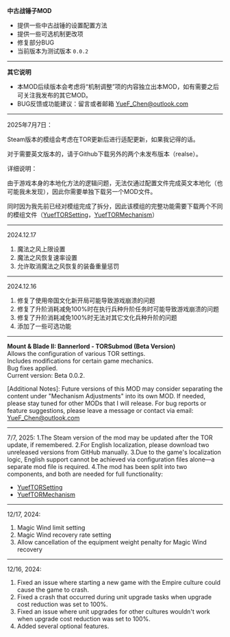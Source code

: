 **中古战锤子MOD**

- 提供一些中古战锤的设置配置方法
- 提供一些可选机制更改项
- 修复部分BUG
- 当前版本为测试版本 `0.0.2`

---

**其它说明**

- 本MOD后续版本会考虑将“机制调整”项的内容独立出本MOD，如有需要之后可关注我发布的其它MOD。
- BUG反馈或功能建议：留言或者邮箱 [YueF_Chen@outlook.com](mailto:YueF_Chen@outlook.com)

---
2025年7月7日：

Steam版本的模组会考虑在TOR更新后进行适配更新，如果我记得的话。

对于需要英文版本的，请于Github下载另外的两个未发布版本（realse）。

详细说明：

由于游戏本身的本地化方法的逻辑问题，无法仅通过配置文件完成英文本地化（也可能我未发现），因此你需要单独下载另一个MOD文件。

同时因为我先前已经对模组完成了拆分，因此该模组的完整功能需要下载两个不同的模组文件（[YuefTORSetting](https://github.com/Chenta1121/YuefTORSetting)，[YuefTORMechanism](https://github.com/Chenta1121/YuefTORMechanism)）

---
2024.12.17

1. 魔法之风上限设置
2. 魔法之风恢复速率设置
3. 允许取消魔法之风恢复的装备重量惩罚

---

2024.12.16

1. 修复了使用帝国文化新开局可能导致游戏崩溃的问题
2. 修复了升阶消耗减免100%时在执行兵种升阶任务时可能导致游戏崩溃的问题
3. 修复了升阶消耗减免100%时无法对其它文化兵种升阶的问题
4. 添加了一些可选功能

---
**Mount & Blade II: Bannerlord - TORSubmod (Beta Version)**  
Allows the configuration of various TOR settings.  
Includes modifications for certain game mechanics.  
Bug fixes applied.  
Current version: Beta 0.0.2.  

[Additional Notes]: Future versions of this MOD may consider separating the content under "Mechanism Adjustments" into its own MOD. If needed, please stay tuned for other MODs that I will release.
For bug reports or feature suggestions, please leave a message or contact via email: YueF_Chen@outlook.com

---
7/7, 2025:
1.The Steam version of the mod may be updated after the TOR update, if remembered.
2.For English localization, please download two unreleased versions from GitHub manually.
3.Due to the game's localization logic, English support cannot be achieved via configuration files alone—a separate mod file is required.
4.The mod has been split into two components, and both are needed for full functionality:
- [YuefTORSetting](https://github.com/Chenta1121/YuefTORSetting)
- [YuefTORMechanism](https://github.com/Chenta1121/YuefTORMechanism)

---
12/17, 2024:
1. Magic Wind limit setting
2. Magic Wind recovery rate setting
3. Allow cancellation of the equipment weight penalty for Magic Wind recovery
---
12/16, 2024:  
1. Fixed an issue where starting a new game with the Empire culture could cause the game to crash.  
2. Fixed a crash that occurred during unit upgrade tasks when upgrade cost reduction was set to 100%.  
3. Fixed an issue where unit upgrades for other cultures wouldn't work when upgrade cost reduction was set to 100%.  
4. Added several optional features.
